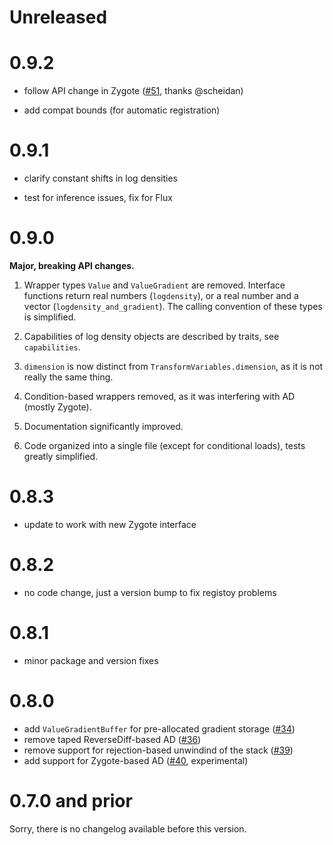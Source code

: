 # Unreleased

# 0.9.2

- follow API change in Zygote ([#51](https://github.com/tpapp/LogDensityProblems.jl/pull/51), thanks @scheidan)

- add compat bounds (for automatic registration)

# 0.9.1

- clarify constant shifts in log densities

- test for inference issues, fix for Flux

# 0.9.0

**Major, breaking API changes.**

1. Wrapper types `Value` and `ValueGradient` are removed. Interface functions return real numbers (`logdensity`), or a real number and a vector (`logdensity_and_gradient`). The calling convention of these types is simplified.

2. Capabilities of log density objects are described by traits, see `capabilities`.

3. `dimension` is now distinct from `TransformVariables.dimension`, as it is not really the same thing.

4. Condition-based wrappers removed, as it was interfering with AD (mostly Zygote).

5. Documentation significantly improved.

6. Code organized into a single file (except for conditional loads), tests greatly simplified.

# 0.8.3

- update to work with new Zygote interface

# 0.8.2

- no code change, just a version bump to fix registoy problems

# 0.8.1

- minor package and version fixes

# 0.8.0

- add `ValueGradientBuffer` for pre-allocated gradient storage ([#34](https://github.com/tpapp/LogDensityProblems.jl/pull/34))
- remove taped ReverseDiff-based AD ([#36](https://github.com/tpapp/LogDensityProblems.jl/pull/36))
- remove support for rejection-based unwindind of the stack ([#39](https://github.com/tpapp/LogDensityProblems.jl/pull/39))
- add support for Zygote-based AD ([#40](https://github.com/tpapp/LogDensityProblems.jl/pull/40), experimental)

# 0.7.0 and prior

Sorry, there is no changelog available before this version.
